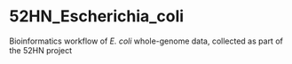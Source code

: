 # 52HN_Escherichia_coli
Bioinformatics workflow of _E. coli_ whole-genome data, collected as part of the 52HN project 
